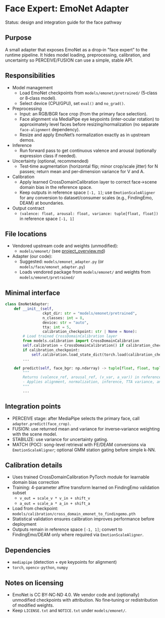 # Face Expert: EmoNet Adapter

Status: design and integration guide for the face pathway

## Purpose
A small adapter that exposes EmoNet as a drop‑in "face expert" to the runtime pipeline. It hides model loading, preprocessing, calibration, and uncertainty so PERCEIVE/FUSION can use a simple, stable API.

## Responsibilities
- Model management
  - Load EmoNet checkpoints from `models/emonet/pretrained/` (5‑class or 8‑class model).
  - Select device (CPU/GPU), set `eval()` and `no_grad()`.
- Preprocessing
  - Input: an RGB/BGR face crop (from the primary face selection).
  - Face alignment via MediaPipe eye keypoints (inter-ocular rotation) to approximately level faces before resizing/normalization (no separate `face-alignment` dependency).
  - Resize and apply EmoNet’s normalization exactly as in upstream demos.
- Inference
  - Run forward pass to get continuous valence and arousal (optionally expression class if needed).
- Uncertainty (optional, recommended)
  - Test‑time augmentation (horizontal flip; minor crop/scale jitter) for N passes; return mean and per‑dimension variance for V and A.
- Calibration
  - Apply learned CrossDomainCalibration layer to correct face→scene domain bias in the reference space.
  - Keep outputs in reference space `[-1, 1]`; use `EmotionScaleAligner` for any conversion to dataset/consumer scales (e.g., FindingEmo, DEAM) at boundaries.
- Output contract
  - `(valence: float, arousal: float, variance: tuple[float, float])` in reference space `[-1, 1]`

## File locations
- Vendored upstream code and weights (unmodified):
  - `models/emonet/` (see [project_overview.md](file:///Users/desmondchoy/Projects/emo-rec/docs/project_overview.md))
- Adapter (our code):
  - Suggested: `models/emonet_adapter.py` (or `models/face/emonet_adapter.py`)
  - Loads vendored package from `models/emonet/` and weights from `models/emonet/pretrained/`

## Minimal interface
```python
class EmoNetAdapter:
    def __init__(self,
                 ckpt_dir: str = "models/emonet/pretrained",
                 n_classes: int = 8,
                 device: str = "auto",
                 tta: int = 5,
                 calibration_checkpoint: str | None = None):
        # Load trained CrossDomainCalibration layer
        from models.calibration import CrossDomainCalibration
        self.calibration = CrossDomainCalibration() if calibration_checkpoint else None
        if calibration_checkpoint:
            self.calibration.load_state_dict(torch.load(calibration_checkpoint))
        ...

    def predict(self, face_bgr: np.ndarray) -> tuple[float, float, tuple[float, float]]:
        """
        Returns (valence_ref, arousal_ref, (v_var, a_var)) in reference space [-1, 1].
        - Applies alignment, normalization, inference, TTA variance, and calibration (in reference space).
        """
        ...
```

## Integration points
- PERCEIVE stage: after MediaPipe selects the primary face, call `adapter.predict(face_crop)`.
- FUSION: use returned mean and variance for inverse‑variance weighting with the scene model.
- STABILIZE: use variance for uncertainty gating.
- MATCH (POC): song-level retrieval with FE/DEAM conversions via `EmotionScaleAligner`;
  optional GMM station gating before simple k-NN.

## Calibration details
- Uses trained CrossDomainCalibration PyTorch module for learnable domain bias correction
- Training: 4-parameter affine transform learned on FindingEmo validation subset
  - `v_out = scale_v * v_in + shift_v`
  - `a_out = scale_a * a_in + shift_a`
- Load from checkpoint: `models/calibration/cross_domain_emonet_to_findingemo.pth`
- Statistical validation ensures calibration improves performance before deployment
- Outputs remain in reference space `[-1, 1]`; convert to FindingEmo/DEAM only where required via `EmotionScaleAligner`.

## Dependencies
- `mediapipe` (detection + eye keypoints for alignment)
- `torch`, `opencv-python`, `numpy`

## Notes on licensing
- EmoNet is CC BY‑NC‑ND 4.0. We vendor code and (optionally) unmodified checkpoints with attribution. No fine‑tuning or redistribution of modified weights.
- Keep `LICENSE.txt` and `NOTICE.txt` under `models/emonet/`.
